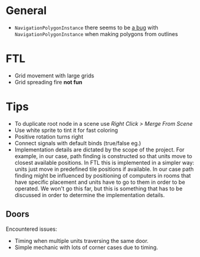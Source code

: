 # General

- `NavigationPolygonInstance` there seems to be [a bug](https://github.com/godotengine/godot/issues/38204#issuecomment-678620211) with `NavigationPolygonInstance` when making polygons from outlines

# FTL

- Grid movement with large grids
- Grid spreading fire **not fun**

# Tips

- To duplicate root node in a scene use _Right Click > Merge From Scene_
- Use white sprite to tint it for fast coloring
- Positive rotation turns right
- Connect signals with default binds (true/false eg.)
- Implementation details are dictated by the scope of the project. For example, in our case, path finding is constructed so that units move to closest available positions. In FTL this is implemented in a simpler way: units just move in predefined tile positions if available. In our case path finding might be influenced by positioning of computers in rooms that have specific placement and units have to go to them in order to be operated. We won't go this far, but this is something that has to be discussed in order to determine the implementation details.

## Doors

Encountered issues:

- Timing when multiple units traversing the same door.
- Simple mechanic with lots of corner cases due to timing.

